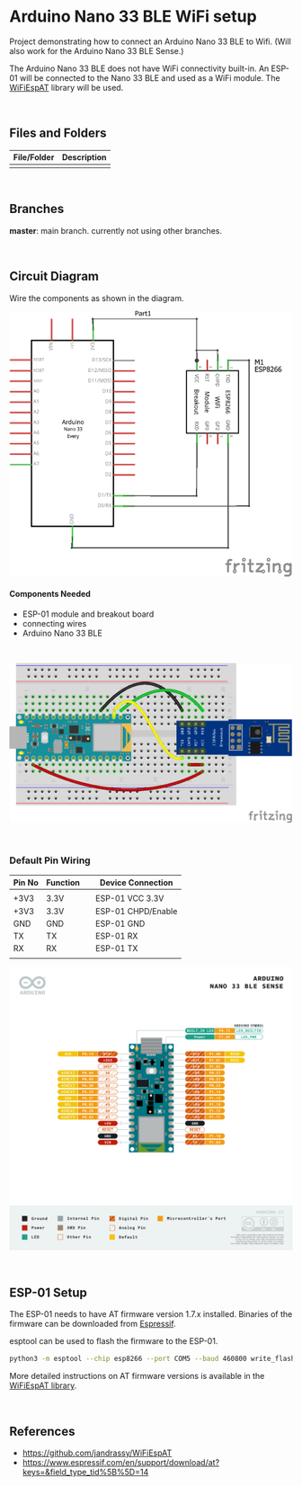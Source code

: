 # Arduino Nano 33 BLE WiFi setup

Project demonstrating how to connect an Arduino Nano 33 BLE to Wifi. (Will also work for the Arduino Nano 33 BLE Sense.)

The Arduino Nano 33 BLE does not have WiFi connectivity built-in. An ESP-01 will be connected to the Nano 33 BLE and used as a WiFi module. The [WiFiEspAT](https://github.com/jandrassy/WiFiEspAT) library will be used.

<br />

## Files and Folders

| File/Folder | Description |
|--- | --- |
|  |  |

<br>

## Branches

**master**: main branch. currently not using other branches.

<br>

## Circuit Diagram

Wire the components as shown in the diagram.

![circuit diagram](assets/arduino-nano-33-ble-wifi-circuit-diagram_schem.png)

#### Components Needed
* ESP-01 module and breakout board
* connecting wires
* Arduino Nano 33 BLE

<br />

![breadboard diagram](assets/arduino-nano-33-ble-wifi-circuit-diagram_bb.png)

<br />

### Default Pin Wiring

| Pin No | Function |  | Device Connection |
| --- | --- | --- | --- |
|  |  |  |  |
| +3V3 | 3.3V |  | ESP-01 VCC 3.3V |
| +3V3 | 3.3V |  | ESP-01 CHPD/Enable |
| GND | GND |  | ESP-01 GND |
| TX | TX |  | ESP-01 RX |
| RX | RX |  | ESP-01 TX |
|  |  |  |  |

![pin diagram](assets/Pinout-NANOsense_latest.png)

<br />

## ESP-01 Setup

The ESP-01 needs to have AT firmware version 1.7.x installed. Binaries of the firmware can be downloaded from [Espressif](https://www.espressif.com/en/support/download/at?keys=&field_type_tid%5B%5D=14).

esptool can be used to flash the firmware to the ESP-01.

```bash
python3 -m esptool --chip esp8266 --port COM5 --baud 460800 write_flash --flash_size 1MB 0x0 boot_v1.7.bin 0x01000 at/512+512/user1.1024.new.2.bin 0xfb000 blank.bin 0xfc000 esp_init_data_default_v08.bin 0xfe000 blank.bin 0x7e000 blank.bin
```

More detailed instructions on AT firmware versions is available in the [WiFiEspAT library](https://github.com/jandrassy/WiFiEspAT#at-firmware-versions).

<br />

## References

- https://github.com/jandrassy/WiFiEspAT
- https://www.espressif.com/en/support/download/at?keys=&field_type_tid%5B%5D=14
